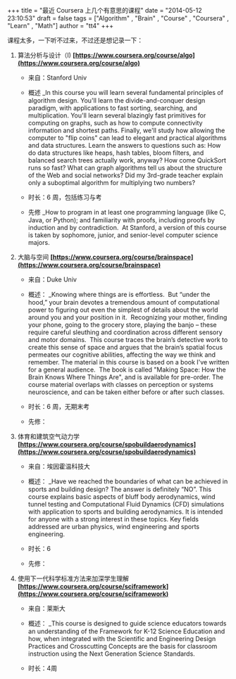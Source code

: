 +++
title = "最近 Coursera 上几个有意思的课程"
date = "2014-05-12 23:10:53"
draft = false
tags = ["Algorithm" , "Brain" , "Course" , "Coursera" , "Learn" , "Math"]
author = "tt4"
+++

课程太多，一下听不过来，不过还是想记录一下：

1.  算法分析与设计（I) **[https://www.coursera.org/course/algo](https://www.coursera.org/course/algo)**

    *   来自：Stanford Univ

    *   概述 _In this course you will learn several fundamental principles of algorithm design. You'll learn the divide-and-conquer design paradigm, with applications to fast sorting, searching, and multiplication. You'll learn several blazingly fast primitives for computing on graphs, such as how to compute connectivity information and shortest paths. Finally, we'll study how allowing the computer to "flip coins" can lead to elegant and practical algorithms and data structures. Learn the answers to questions such as: How do data structures like heaps, hash tables, bloom filters, and balanced search trees actually work, anyway? How come QuickSort runs so fast? What can graph algorithms tell us about the structure of the Web and social networks? Did my 3rd-grade teacher explain only a suboptimal algorithm for multiplying two numbers? 

    *   时长：6 周，包括练习与考

    *   先修 _How to program in at least one programming language (like C, Java, or Python); and familiarity with proofs, including proofs by induction and by contradiction.  At Stanford, a version of this course is taken by sophomore, junior, and senior-level computer science majors.   

2.  大脑与空间 **[https://www.coursera.org/course/brainspace](https://www.coursera.org/course/brainspace)**

    *   来自：Duke Univ

    *   概述： _Knowing where things are is effortless.  But “under the hood,” your brain devotes a tremendous amount of computational power to figuring out even the simplest of details about the world around you and your position in it.  Recognizing your mother, finding your phone, going to the grocery store, playing the banjo – these require careful sleuthing and coordination across different sensory and motor domains.  This course traces the brain’s detective work to create this sense of space and argues that the brain’s spatial focus permeates our cognitive abilities, affecting the way we think and remember. The material in this course is based on a book I've written for a general audience.  The book is called "Making Space: How the Brain Knows Where Things Are", and is available for pre-order. The course material overlaps with classes on perception or systems neuroscience, and can be taken either before or after such classes. 

    *   时长：6 周，无期末考

    *   先修：

3.  体育和建筑空气动力学 **[https://www.coursera.org/course/spobuildaerodynamics](https://www.coursera.org/course/spobuildaerodynamics)**

    *   来自：埃因霍温科技大

    *   概述： _Have we reached the boundaries of what can be achieved in sports and building design? The answer is definitely “NO”. This course explains basic aspects of bluff body aerodynamics, wind tunnel testing and Computational Fluid Dynamics (CFD) simulations with application to sports and building aerodynamics. It is intended for anyone with a strong interest in these topics. Key fields addressed are urban physics, wind engineering and sports engineering. 

    *   时长：6

    *   先修：

4.  使用下一代科学标准方法来加深学生理解 **[https://www.coursera.org/course/sciframework](https://www.coursera.org/course/sciframework)**

    *   来自：莱斯大

    *   概述： _This course is designed to guide science educators towards an understanding of the Framework for K-12 Science Education and how, when integrated with the Scientific and Engineering Design Practices and Crosscutting Concepts are the basis for classroom instruction using the Next Generation Science Standards. 

    *   时长：4周
